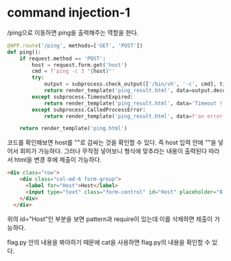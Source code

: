 # command injection-1

/ping으로 이동하면 ping을 출력해주는 역할을 한다.

```python
@APP.route('/ping', methods=['GET', 'POST'])
def ping():
    if request.method == 'POST':
        host = request.form.get('host')
        cmd = f'ping -c 3 "{host}"'
        try:
            output = subprocess.check_output(['/bin/sh', '-c', cmd], timeout=5)
            return render_template('ping_result.html', data=output.decode('utf-8'))
        except subprocess.TimeoutExpired:
            return render_template('ping_result.html', data='Timeout !')
        except subprocess.CalledProcessError:
            return render_template('ping_result.html', data=f'an error occurred while executing the command. -> {cmd}')

    return render_template('ping.html')
``` 

코드를 확인해보면 host를 ""로 감싸는 것을 확인할 수 있다. 즉 host 입력 안에 ""을 넣어서 회피가 가능하다. 그러나 무작정 넣어보니 형식에 맞추라는 내용이 출력된다 따라서 html을 변경 후에 제출이 가능하다.

```html
<div class="row">
    <div class="col-md-6 form-group">
      <label for="Host">Host</label>
      <input type="text" class="form-control" id="Host" placeholder="8.8.8.8" name="host" pattern="[A-Za-z0-9.]{5,20}" required>
    </div>
  </div>
```
위의 id="Host"인 부분을 보면 pattern과 require이 있는데 이를 삭제하면 제출이 가능하다.

flag.py 안의 내용을 봐야하기 때문에 cat을 사용하면 flag.py의 내용을 확인할 수 있다.